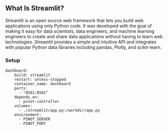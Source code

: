 ## What Is Streamlit?
Streamlit is an open source web framework that lets you build web applications using only Python code.
It was developed with the goal of making it easy for data scientists, data engineers, and machine learning
engineers to create and share data applications without having to learn web technologies. Streamlit 
provides a simple and intuitive API and integrates with popular Python data libraries including pandas, 
Plotly, and scikit-learn.

### Setup
```
dashboard:
    build: streamlit
    restart: unless-stopped
    container_name: dashboard
    ports:
      - "8501:8501"
    depends_on:
      - pinot-controller
    volumes:
      - ./streamlit/app.py:/workdir/app.py
    environment:
      - PINOT_SERVER
      - PINOT_PORT
```